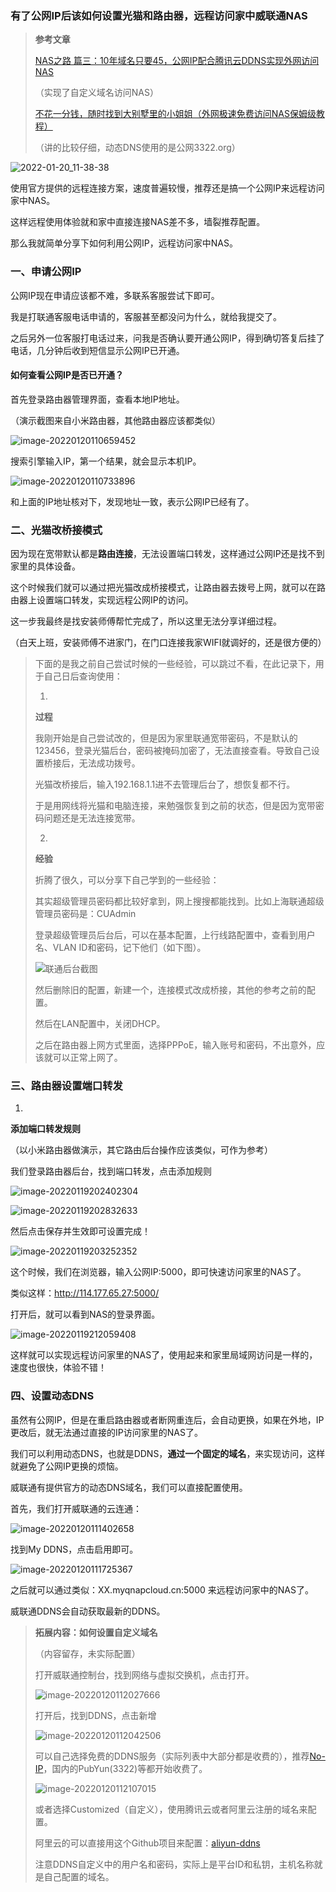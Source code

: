### 有了公网IP后该如何设置光猫和路由器，远程访问家中威联通NAS

> **参考文章**
>
> [NAS之路 篇三：10年域名只要45，公网IP配合腾讯云DDNS实现外网访问NAS](https://post.smzdm.com/p/a25d5rln/)
>
> （实现了自定义域名访问NAS）
>
> [不花一分钱，随时找到大别墅里的小姐姐（外网极速免费访问NAS保姆级教程）](https://post.smzdm.com/p/avwdxe8p/)
>
> （讲的比较仔细，动态DNS使用的是公网3322.org）
>

![2022-01-20_11-38-38](https://ossimg.yzitc.com/2022/01/20/69caa754d2e64.jpg)

使用官方提供的远程连接方案，速度普遍较慢，推荐还是搞一个公网IP来远程访问家中NAS。

这样远程使用体验就和家中直接连接NAS差不多，墙裂推荐配置。

那么我就简单分享下如何利用公网IP，远程访问家中NAS。

### 一、申请公网IP

公网IP现在申请应该都不难，多联系客服尝试下即可。

我是打联通客服电话申请的，客服甚至都没问为什么，就给我提交了。

之后另外一位客服打电话过来，问我是否确认要开通公网IP，得到确切答复后挂了电话，几分钟后收到短信显示公网IP已开通。

#### 如何查看公网IP是否已开通？

首先登录路由器管理界面，查看本地IP地址。

（演示截图来自小米路由器，其他路由器应该都类似）

![image-20220120110659452](https://ossimg.yzitc.com/2022/01/20/12fc3ea3af096.png)

搜索引擎输入IP，第一个结果，就会显示本机IP。

![image-20220120110733896](https://ossimg.yzitc.com/2022/01/20/faee3afbd555d.png)

和上面的IP地址核对下，发现地址一致，表示公网IP已经有了。



### 二、光猫改桥接模式

因为现在宽带默认都是**路由连接**，无法设置端口转发，这样通过公网IP还是找不到家里的具体设备。

这个时候我们就可以通过把光猫改成桥接模式，让路由器去拨号上网，就可以在路由器上设置端口转发，实现远程公网IP的访问。

这一步我最终是找安装师傅帮忙完成了，所以这里无法分享详细过程。

（白天上班，安装师傅不进家门，在门口连接我家WIFI就调好的，还是很方便的）



> 下面的是我之前自己尝试时候的一些经验，可以跳过不看，在此记录下，用于自己日后查询使用：
>
> 1.
>
> **过程**
>
> 我刚开始是自己尝试改的，但是因为家里联通宽带密码，不是默认的123456，登录光猫后台，密码被掩码加密了，无法直接查看。导致自己设置桥接后，无法成功拨号。
>
> 光猫改桥接后，输入192.168.1.1进不去管理后台了，想恢复都不行。
>
> 于是用网线将光猫和电脑连接，来勉强恢复到之前的状态，但是因为宽带密码问题还是无法连接宽带。
>
> 2.
>
> **经验**
>
> 折腾了很久，可以分享下自己学到的一些经验：
>
> 其实超级管理员密码都比较好拿到，网上搜搜都能找到。比如上海联通超级管理员密码是：CUAdmin
>
> 登录超级管理员后台后，可以在基本配置，上行线路配置中，查看到用户名、VLAN ID和密码，记下他们（如下图）。
>
> ![联通后台截图](https://ossimg.yzitc.com/2022/01/18/55de92210642e.png)
>
> 然后删除旧的配置，新建一个，连接模式改成桥接，其他的参考之前的配置。
>
> 然后在LAN配置中，关闭DHCP。
>
> 之后在路由器上网方式里面，选择PPPoE，输入账号和密码，不出意外，应该就可以正常上网了。



### 三、路由器设置端口转发

1.

**添加端口转发规则**

（以小米路由器做演示，其它路由后台操作应该类似，可作为参考）

我们登录路由器后台，找到端口转发，点击添加规则

![image-20220119202402304](https://ossimg.yzitc.com/2022/01/19/314c49370ef9e.png)

![image-20220119202832633](https://ossimg.yzitc.com/2022/01/19/45d762c7875fa.png)

然后点击保存并生效即可设置完成！

![image-20220119203252352](https://ossimg.yzitc.com/2022/01/19/5f4902c324633.png)

这个时候，我们在浏览器，输入公网IP:5000，即可快速访问家里的NAS了。

类似这样：http://114.177.65.27:5000/

打开后，就可以看到NAS的登录界面。

![image-20220119212059408](https://ossimg.yzitc.com/2022/01/19/0799e8a80dbc0.png)

这样就可以实现远程访问家里的NAS了，使用起来和家里局域网访问是一样的，速度也很快，体验不错！

### 四、设置动态DNS

虽然有公网IP，但是在重启路由器或者断网重连后，会自动更换，如果在外地，IP更改后，就无法通过直接的IP访问家里的NAS了。

我们可以利用动态DNS，也就是DDNS，**通过一个固定的域名**，来实现访问，这样就避免了公网IP更换的烦恼。

威联通有提供官方的动态DNS域名，我们可以直接配置使用。

首先，我们打开威联通的云连通：

![image-20220120111402658](https://ossimg.yzitc.com/2022/01/20/376b34d5e6441.png)

找到My DDNS，点击启用即可。

![image-20220120111725367](https://ossimg.yzitc.com/2022/01/20/73b0dc91975d8.png)

之后就可以通过类似：XX.myqnapcloud.cn:5000 来远程访问家中的NAS了。

威联通DDNS会自动获取最新的DDNS。

> **拓展内容：如何设置自定义域名**
>
> （内容留存，未实际配置）
>
> 打开威联通控制台，找到网络与虚拟交换机，点击打开。
>
> ![image-20220120112027666](https://ossimg.yzitc.com/2022/01/20/8fe8ef47dcd58.png)
>
> 打开后，找到DDNS，点击新增
>
> ![image-20220120112042506](https://ossimg.yzitc.com/2022/01/20/5a88697ee4b29.png)
>
> 可以自己选择免费的DDNS服务（实际列表中大部分都是收费的），推荐[No-IP](https://www.noip.com/)，国内的PubYun(3322)等都开始收费了。
>
> ![image-20220120112107015](https://ossimg.yzitc.com/2022/01/20/748843422a6a7.png)
>
> 或者选择Customized（自定义），使用腾讯云或者阿里云注册的域名来配置。
>
> 阿里云的可以直接用这个Github项目来配置：[aliyun-ddns](https://github.com/yyqian/aliyun-ddns)
>
> 注意DDNS自定义中的用户名和密码，实际上是平台ID和私钥，主机名称就是自己配置的域名。

